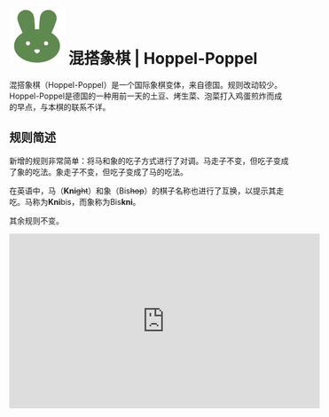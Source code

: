 # ![Hoppelpoppel](https://github.com/gbtami/pychess-variants/blob/master/static/icons/Hoppelpoppel.svg) 混搭象棋 | Hoppel-Poppel

混搭象棋（Hoppel-Poppel）是一个国际象棋变体，来自德国。规则改动较少。Hoppel-Poppel是德国的一种用前一天的土豆、烤生菜、泡菜打入鸡蛋煎炸而成的早点，与本棋的联系不详。 

## 规则简述

新增的规则非常简单：将马和象的吃子方式进行了对调。马走子不变，但吃子变成了象的吃法。象走子不变，但吃子变成了马的吃法。

在英语中，马（**Kni**~~ght~~）和象（Bis~~hop~~）的棋子名称也进行了互换，以提示其走吃。马称为**Kni**bis，而象称为Bis**kni**。

其余规则不变。

<iframe width="560" height="315" src="https://www.youtube.com/embed/LWl8nMYrONM" frameborder="0" allowfullscreen></iframe>
